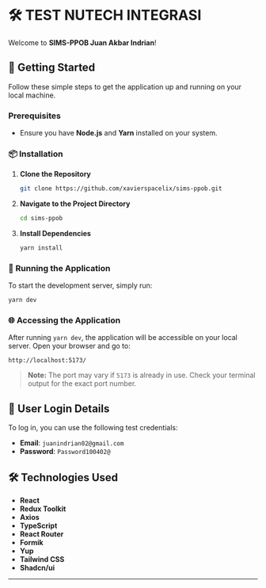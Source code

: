 # 🛠️ TEST NUTECH INTEGRASI

Welcome to **SIMS-PPOB Juan Akbar Indrian**!

## 🚀 Getting Started

Follow these simple steps to get the application up and running on your local machine.

### Prerequisites

- Ensure you have **Node.js** and **Yarn** installed on your system.

### 📦 Installation

1. **Clone the Repository**

   ```bash
   git clone https://github.com/xavierspacelix/sims-ppob.git
   ```

2. **Navigate to the Project Directory**

   ```bash
   cd sims-ppob
   ```

3. **Install Dependencies**
   ```bash
   yarn install
   ```

### 🏃 Running the Application

To start the development server, simply run:

```bash
yarn dev
```

### 🌐 Accessing the Application

After running `yarn dev`, the application will be accessible on your local server. Open your browser and go to:

```
http://localhost:5173/
```

> **Note:** The port may vary if `5173` is already in use. Check your terminal output for the exact port number.

## 🔐 User Login Details

To log in, you can use the following test credentials:

- **Email**: `juanindrian02@gmail.com`
- **Password**: `Password100402@`

## 🛠️ Technologies Used

- **React**
- **Redux Toolkit**
- **Axios**
- **TypeScript**
- **React Router**
- **Formik**
- **Yup**
- **Tailwind CSS**
- **Shadcn/ui**

---
